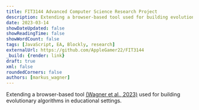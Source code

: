 ```yaml
---
title: FIT3144 Advanced Computer Science Research Project
description: Extending a browser-based tool used for building evolutionary algorithms in educational settings
date: 2023-03-14
showDateUpdated: false
showReadingTime: false
showWordCount: false
tags: [JavaScript, EA, Blockly, research]
externalUrl: https://github.com/AppleGamer22/FIT3144
_build: {render: link}
draft: true
xml: false
roundedCorners: false
authors: [markus_wagner]
---
```

Extending a browser-based tool [(Wagner et al., 2023)](https://arxiv.org/abs/2302.06277) used for building evolutionary algorithms in educational settings.